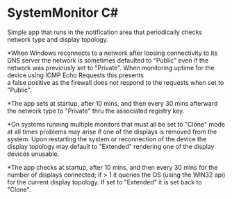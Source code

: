 # SystemMonitor C#
Simple app that runs in the notification area that periodically checks network type and display topology.

  *When Windows reconnects to a network after loosing connectivity to its DNS server the network is sometimes defaulted to "Public" 
  even if the network was previously set to "Private". When monitoring uptime for the device using ICMP Echo Requests this presents      
  a false positive as the firewall does not respond to the requests when set to "Public".
  
  *The app sets at startup, after 10 mins, and then every 30 mins afterward the network type to "Private" thru the associated 
  registry key.
  
  *On systems running multiple monitors that must all be set to "Clone" mode at all times problems may arise if one of the displays
  is removed from the system. Upon restarting the system or reconnection of the device the display topology may default to 
  "Extended" rendering one of the display devices unusable.
  
  *The app checks at startup, after 10 mins, and then every 30 mins for the number of displays connected; if > 1 it queries the OS 
  (using the WIN32 api) for the current display topology. If set to "Extended" it is set back to "Clone".
  
